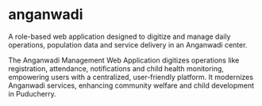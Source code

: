 # anganwadi
A role-based web application designed to digitize and manage daily operations, population data and service delivery in an Anganwadi center.

The Anganwadi Management Web Application digitizes operations like registration, attendance, notifications and child health monitoring, empowering users with a centralized, user-friendly platform. It modernizes Anganwadi services, enhancing community welfare and child development in Puducherry.
